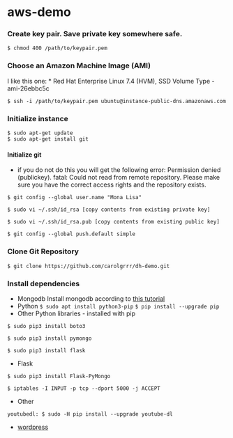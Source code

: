 # aws-demo


### Create key pair. Save private key somewhere safe.
`$ chmod 400 /path/to/keypair.pem`

### Choose an Amazon Machine Image (AMI)
I like this one:
	* Red Hat Enterprise Linux 7.4 (HVM), SSD Volume Type - ami-26ebbc5c

	$ ssh -i /path/to/keypair.pem ubuntu@instance-public-dns.amazonaws.com

### Initialize instance
	$ sudo apt-get update
	$ sudo apt-get install git

#### Initialize git
* if you do not do this you will get the following error: Permission denied (publickey). fatal: Could not read from remote repository. Please make sure you have the correct access rights and the repository exists.

`$ git config --global user.name "Mona Lisa"`

`$ sudo vi ~/.ssh/id_rsa [copy contents from existing private key]`

`$ sudo vi ~/.ssh/id_rsa.pub [copy contents from existing public key]`

`$ git config --global push.default simple`

### Clone Git Repository
	$ git clone https://github.com/carolgrrr/dh-demo.git

### Install dependencies
* Mongodb 
	Install mongodb according to [this tutorial](https://www.howtoforge.com/tutorial/install-mongodb-on-ubuntu-16.04/)
* Python
	`$ sudo apt install python3-pip`
	`$ pip install --upgrade pip`
* Other Python libraries - installed with pip

`$ sudo pip3 install boto3`

`$ sudo pip3 install pymongo`

`$ sudo pip3 install flask`

* Flask

`$ sudo pip3 install Flask-PyMongo`

`$ iptables -I INPUT -p tcp --dport 5000 -j ACCEPT`

* Other

`youtubedl: $ sudo -H pip install --upgrade youtube-dl`
* [wordpress](https://www.tecmint.com/install-wordpress-on-ubuntu-16-04-with-lamp/)
